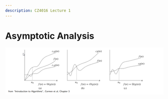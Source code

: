```yaml
---
description: CZ4016 Lecture 1
---
```


# Asymptotic Analysis

![](<../.gitbook/assets/image (2) (1) (1) (1).png>)
